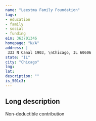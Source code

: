 ```yaml
---
name: "Leestma Family Foundation"
tags:
- education
- family
- social
- funding
ein: 363701346
homepage: "N/A"
address: |
 333 N Canal 1903, \nChicago, IL 60606
state: "IL"
city: "Chicago"
lng: 
lat: 
description: ""
is_501c3: 
---
```


## Long description

Non-deductible contribution
